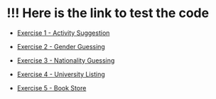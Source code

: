 # !!! Here is the link to test the code

<a href="https://codepen.io/Nara6/pen/ZEMpdBW">
  <ul>
    <li>Exercise 1 - Activity Suggestion</li>
  </ul>
</a>
<a href="https://codepen.io/Nara6/pen/WNgGqRV">
  <ul>
    <li>Exercise 2 - Gender Guessing</li>
  </ul>
</a>
<a href="https://codepen.io/Nara6/pen/rNZMEyW">
  <ul>
    <li>Exercise 3 - Nationality Guessing</li>
  </ul>
</a>
<a href="https://codepen.io/Nara6/pen/WNgGqje">
  <ul>
    <li>Exercise 4 - University Listing</li>
  </ul>
</a>
<a href="https://codepen.io/Nara6/pen/ZEMpdjL">
  <ul>
    <li>Exercise 5 - Book Store</li>
  </ul>
</a>
